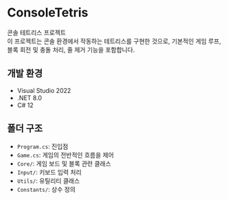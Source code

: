 ﻿# ConsoleTetris

콘솔 테트리스 프로젝트  
이 프로젝트는 콘솔 환경에서 작동하는 테트리스를 구현한 것으로, 기본적인 게임 루프, 블록 회전 및 충돌 처리, 줄 제거 기능을 포함합니다.

## 개발 환경
- Visual Studio 2022  
- .NET 8.0  
- C# 12  

## 폴더 구조
- `Program.cs`: 진입점
- `Game.cs`: 게임의 전반적인 흐름을 제어
- `Core/`: 게임 보드 및 블록 관련 클래스
- `Input/`: 키보드 입력 처리
- `Utils/`: 유틸리티 클래스
- `Constants/`: 상수 정의
